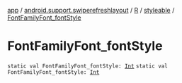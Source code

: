 [app](../../../index.md) / [android.support.swiperefreshlayout](../../index.md) / [R](../index.md) / [styleable](index.md) / [FontFamilyFont_fontStyle](./-font-family-font_font-style.md)

# FontFamilyFont_fontStyle

`static val FontFamilyFont_fontStyle: `[`Int`](https://kotlinlang.org/api/latest/jvm/stdlib/kotlin/-int/index.html)
`static val FontFamilyFont_fontStyle: `[`Int`](https://kotlinlang.org/api/latest/jvm/stdlib/kotlin/-int/index.html)